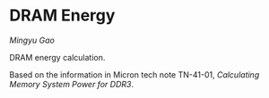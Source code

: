 DRAM Energy
===========

*Mingyu Gao*

DRAM energy calculation.

Based on the information in Micron tech note TN-41-01, *Calculating Memory
System Power for DDR3*.

